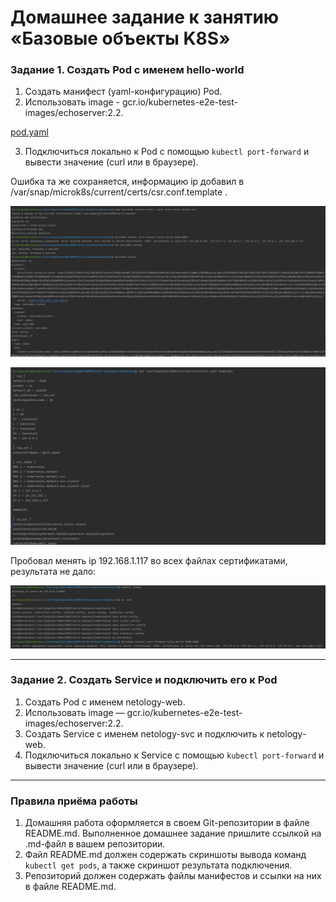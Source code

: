 # Домашнее задание к занятию «Базовые объекты K8S»



### Задание 1. Создать Pod с именем hello-world

1. Создать манифест (yaml-конфигурацию) Pod.
2. Использовать image - gcr.io/kubernetes-e2e-test-images/echoserver:2.2.

[pod.yaml](pod.yaml)

3. Подключиться локально к Pod с помощью `kubectl port-forward` и вывести значение (curl или в браузере).

Ошибка та же сохраняется, информацию ip добавил в /var/snap/microk8s/current/certs/csr.conf.template . 

![9.2.0.2.png](picture%2F9.2.0.2.png)

![9.2.0.3.png](picture%2F9.2.0.3.png)

Пробовал менять ip 192.168.1.117 во всех файлах сертификатами, результата не дало:

![9.2.0.4.png](picture%2F9.2.0.4.png)








------

### Задание 2. Создать Service и подключить его к Pod

1. Создать Pod с именем netology-web.
2. Использовать image — gcr.io/kubernetes-e2e-test-images/echoserver:2.2.
3. Создать Service с именем netology-svc и подключить к netology-web.
4. Подключиться локально к Service с помощью `kubectl port-forward` и вывести значение (curl или в браузере).

------

### Правила приёма работы

1. Домашняя работа оформляется в своем Git-репозитории в файле README.md. Выполненное домашнее задание пришлите ссылкой на .md-файл в вашем репозитории.
2. Файл README.md должен содержать скриншоты вывода команд `kubectl get pods`, а также скриншот результата подключения.
3. Репозиторий должен содержать файлы манифестов и ссылки на них в файле README.md.

